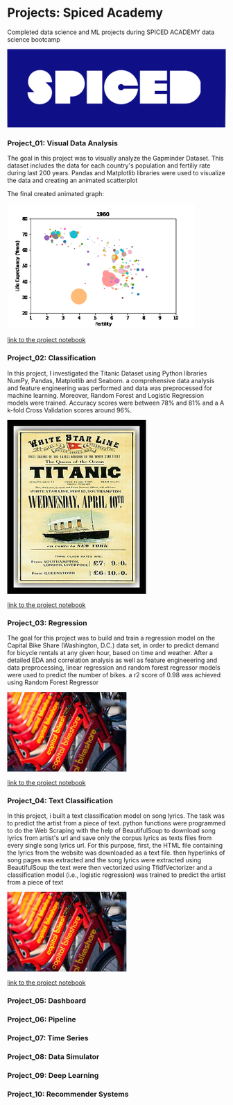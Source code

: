 # Projects: Spiced Academy
Completed data science and ML projects during SPICED ACADEMY data science bootcamp

![alt text](https://github.com/Armandinando/Spiced_Academy_Projects/blob/main/spiced_logo.png)

### Project_01: Visual Data Analysis
The goal in this project was to visually analyze the Gapminder Dataset. This dataset includes the data for each country's population and fertiliy rate during last 200 years. Pandas and Matplotlib libraries were used to visualize the data and creating an animated scatterplot

The final created animated graph:


![alt text](https://github.com/Armandinando/Spiced_Academy_Projects/blob/main/Project_01_%20Visual%20Data%20Analysis/Annimated_Plot.gif)

 
[link to the project notebook](https://github.com/Armandinando/Spiced_Academy_Projects/blob/main/Project_01_%20Visual%20Data%20Analysis/project_01_visual_data_analysis.ipynb)


### Project_02: Classification

In this project, I investigated the Titanic Dataset using Python libraries NumPy, Pandas, Matplotlib and Seaborn. a comprehensive data analysis and feature engineering was performed and data was preprocessed for machine learning. Moreover, Random Forest and Logistic Regression models were trained. Accuracy scores were between 78% and 81% and a A k-fold Cross Validation scores around 96%. 

![alt text](https://github.com/Armandinando/Spiced_Academy_Projects/blob/main/titanic.jpg)

[link to the project notebook](https://github.com/Armandinando/Spiced_Academy_Projects/blob/main/Project_02:%20Classification/project_02_classification.ipynb)

### Project_03: Regression
The goal for this project was to build and train a regression model on the Capital Bike Share (Washington, D.C.) data set, in order to predict demand for bicycle rentals at any given hour, based on time and weather. After a detailed EDA and correlation analysis as well as feature engineeering and data preprocessing, linear regression and random forest regressor models were used to predict the number of bikes. a r2 score of 0.98 was achieved using Random Forest Regressor


![alt text](https://github.com/Armandinando/Spiced_Academy_Projects/blob/main/capital_bikeshare.jpeg)

[link to the project notebook](xxxxxxxx)

### Project_04: Text Classification

In this project, i built a text classification model on song lyrics. The task was to predict the artist from a piece of text. python functions were programmed to do the Web Scraping with the help of BeautifulSoup to download song lyrics from artist's url and save only the corpus lyrics as texts files from every single song lyrics url. For this purpose, first, the HTML file containing the lyrics from the website was downloaded as a text file. then hyperlinks of song pages was extracted and the song lyrics were extracted using BeautifulSoup the text were then vectorized using TfidfVectorizer and a classification model (i.e., logistic regression) was trained to predict the artist from a piece of text

![alt text](https://github.com/Armandinando/Spiced_Academy_Projects/blob/main/capital_bikeshare.jpeg)

[link to the project notebook](xxxxxxxx)




### Project_05: Dashboard


### Project_06: Pipeline
### Project_07: Time Series
### Project_08: Data Simulator
### Project_09: Deep Learning
### Project_10: Recommender Systems
